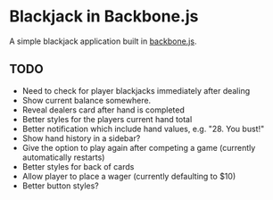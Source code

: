 # Blackjack in Backbone.js

A simple blackjack application built in [backbone.js](http://backbonejs.org).

## TODO
* Need to check for player blackjacks immediately after dealing
* Show current balance somewhere.
* Reveal dealers card after hand is completed
* Better styles for the players current hand total
* Better notification which include hand values, e.g. "28. You bust!"
* Show hand history in a sidebar?
* Give the option to play again after competing a game (currently automatically restarts)
* Better styles for back of cards
* Allow player to place a wager (currently defaulting to $10)
* Better button styles?
